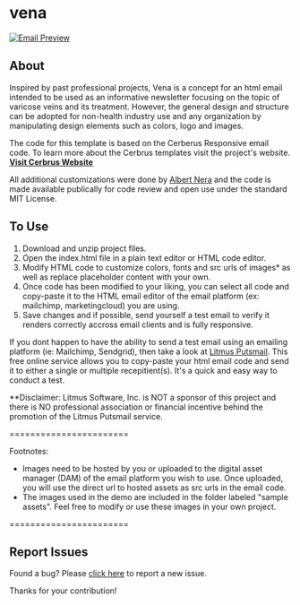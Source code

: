 # vena

[![Email Preview](https://img.www-source.net/vena/github-preview.jpg)](https://apps.www-source.net/samples/vena/)

## About
Inspired by past professional projects, Vena is a concept for an html email intended to be used as an informative newsletter focusing on the topic of varicose veins and its treatment. However, the general design and structure can be adopted for non-health industry use and any organization by manipulating design elements such as colors, logo and images.

The code for this template is based on the Cerberus Responsive email code. To learn more about the Cerbrus templates visit the project's website.
**[Visit Cerbrus Website](http://tedgoas.github.io/Cerberus/)**

All additional customizations were done by [Albert Nera](https://www.technicalmanager.io/) and the code is made available publically for code review and open use under the standard MIT License.

## To Use

1. Download and unzip project files.
2. Open the index.html file in a plain text editor or HTML code editor.
3. Modify HTML code to customize colors, fonts and src urls of images* as well as replace placeholder content with your own.
4. Once code has been modified to your liking, you can select all code and copy-paste it to the HTML email editor of the email platform (ex: mailchimp, marketingcloud) you are using.
5. Save changes and if possible, send yourself a test email to verify it renders correctly accross email clients and is fully responsive.

If you dont happen to have the ability to send a test email using an emailing platform (ie: Mailchimp, Sendgrid), then take a look at [Litmus Putsmail](https://putsmail.com/tests/new). This free online service allows you to copy-paste your html email code and send it to either a single or multiple recepitient(s). It's a quick and easy way to conduct a test.

**Disclaimer: Litmus Software, Inc. is NOT a sponsor of this project and there is NO professional association or financial incentive behind the promotion of the Litmus Putsmail service. 

=======================

Footnotes:
- Images need to be hosted by you or uploaded to the digital asset manager (DAM) of the email platform you wish to use. Once uploaded, you will use the direct url to hosted assets as src urls in the email code.
- The images used in the demo are included in the folder labeled "sample assets". Feel free to modify or use these images in your own project.

=======================
## Report Issues

Found a bug? Please [click here](https://github.com/techmanager/vena/issues/new) to report a new issue. 

Thanks for your contribution!
